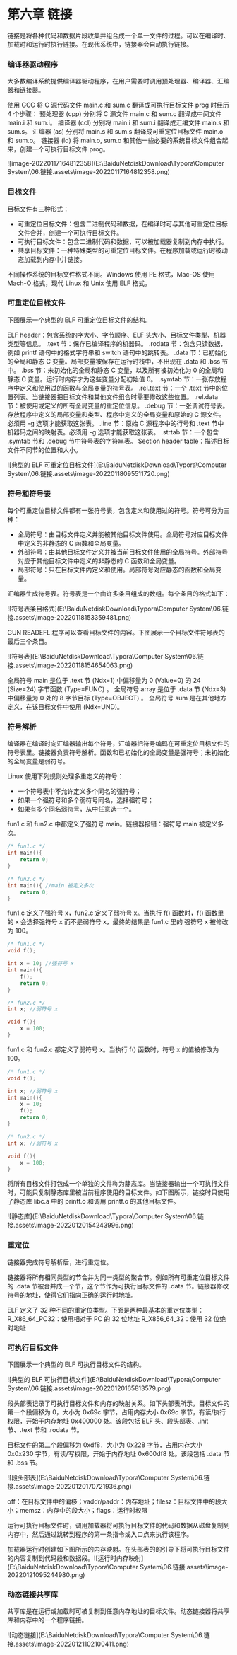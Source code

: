 # 第六章 链接

链接是将各种代码和数据片段收集并组合成一个单一文件的过程。可以在编译时、加载时和运行时执行链接。在现代系统中，链接器会自动执行链接。

### 编译器驱动程序

大多数编译系统提供编译器驱动程序，在用户需要时调用预处理器、编译器、汇编器和链接器。

使用 GCC 将 C 源代码文件 main.c 和 sum.c 翻译成可执行目标文件 prog 时经历 4 个步骤：
预处理器 (cpp) 分别将 C 源文件 main.c 和 sum.c 翻译成中间文件 main.i 和 sum.i。
编译器 (ccl) 分别将 main.i 和 sum.i 翻译成汇编文件 main.s 和 sum.s。
汇编器 (as) 分别将 main.s 和 sum.s 翻译成可重定位目标文件 main.o 和 sum.o。
链接器 (ld) 将 main.o, sum.o 和其他一些必要的系统目标文件组合起来，创建一个可执行目标文件 prog。

![image-20220117164812358](E:\BaiduNetdiskDownload\Typora\Computer System\06.链接.assets\image-20220117164812358.png)

### 目标文件

目标文件有三种形式：

-   可重定位目标文件：包含二进制代码和数据，在编译时可与其他可重定位目标文件合并，创建一个可执行目标文件。
-   可执行目标文件：包含二进制代码和数据，可以被加载器复制到内存中执行。
-   共享目标文件：一种特殊类型的可重定位目标文件。在程序加载或运行时被动态加载到内存中并链接。

不同操作系统的目标文件格式不同。Windows 使用 PE 格式，Mac-OS 使用 Mach-O 格式，现代 Linux 和 Unix 使用 ELF 格式。

### 可重定位目标文件

下图展示一个典型的 ELF 可重定位目标文件的结构。

ELF header：包含系统的字大小、字节顺序、ELF 头大小、目标文件类型、机器类型等信息。
.text 节：保存已编译程序的机器码。
.rodata 节：包含只读数据，例如 printf 语句中的格式字符串和 switch 语句中的跳转表。
.data 节：已初始化的全局和静态 C 变量。局部变量被保存在运行时栈中，不出现在 .data 和 .bss 节中。
.bss 节：未初始化的全局和静态 C 变量，以及所有被初始化为 0 的全局和静态 C 变量。运行时内存才为这些变量分配初始值 0。
.symtab 节：一张存放程序中定义和使用过的函数与全局变量的符号表。
.rel.text 节：一个 .text 节中的位置列表。当链接器把目标文件和其他文件组合时需要修改这些位置。
.rel.data 节：被使用或定义的所有全局变量的重定位信息。
.debug 节：一张调试符号表。存放程序中定义的局部变量和类型、程序中定义的全局变量和原始的 C 源文件。必须用 -g 选项才能获取这张表。
.line 节：原始 C 源程序中的行号和 .text 节中机器码之间的映射表。必须用 -g 选项才能获取这张表。
.strtab 节：一个包含 .symtab 节和 .debug 节中符号表的字符串表。
Section header  table：描述目标文件不同节的位置和大小。

![典型的 ELF 可重定位目标文件](E:\BaiduNetdiskDownload\Typora\Computer System\06.链接.assets\image-20220118095511720.png)

### 符号和符号表

每个可重定位目标文件都有一张符号表，包含定义和使用过的符号。符号可分为三种：

-   全局符号：由目标文件定义并能被其他目标文件使用。全局符号对应目标文件中定义的非静态的 C 函数和全局变量。
-   外部符号：由其他目标文件定义并被当前目标文件使用的全局符号。外部符号对应于其他目标文件中定义的非静态的 C 函数和全局变量。
-   局部符号：只在目标文件内定义和使用。局部符号对应静态的函数和全局变量。

汇编器生成符号表。符号表是一个由许多条目组成的数组。每个条目的格式如下：

![符号表条目格式](E:\BaiduNetdiskDownload\Typora\Computer System\06.链接.assets\image-20220118153359481.png)

GUN READEFL 程序可以查看目标文件的内容。下图展示一个目标文件符号表的最后三个条目。

![符号表](E:\BaiduNetdiskDownload\Typora\Computer System\06.链接.assets\image-20220118154654063.png)

全局符号 main 是位于 .text 节 (Ndx=1) 中偏移量为 0 (Value=0) 的 24 (Size=24) 字节函数 (Type=FUNC) 。
全局符号 array 是位于 .data 节 (Ndx=3) 中偏移量为 0 处的 8 字节目标 (Type=OBJECT) 。
全局符号 sum 是在其他地方定义，在该目标文件中使用 (Ndx=UND)。

### 符号解析

编译器在编译时向汇编器输出每个符号，汇编器把符号编码在可重定位目标文件的符号表里。链接器负责符号解析。函数和已初始化的全局变量是强符号；未初始化的全局变量是弱符号。

Linux 使用下列规则处理多重定义的符号：

-   一个符号表中不允许定义多个同名的强符号；
-   如果一个强符号和多个弱符号同名，选择强符号；
-   如果有多个同名弱符号，从中任意选一个。

fun1.c 和 fun2.c 中都定义了强符号 main。链接器报错：强符号 main 被定义多次。

```c
/* fun1.c */
int main(){
    return 0;
}

/* fun2.c */
int main(){ //main 被定义多次
    return 0;
}
```

fun1.c 定义了强符号 x，fun2.c 定义了弱符号 x。当执行 f() 函数时，f() 函数里的 x 会选择强符号 x 而不是弱符号 x，最终的结果是 fun1.c 里的 强符号 x 被修改为 100。

```c
/* fun1.c */
void f();

int x = 10; //强符号 x
int main(){
    f();
    return 0;
}

/* fun2.c */
int x; //弱符号 x

void f(){
    x = 100; 
}
```
fun1.c 和 fun2.c 都定义了弱符号 x。当执行 f() 函数时，符号 x 的值被修改为 100。
```c
/* fun1.c */
void f();

int x; //弱符号 x
int main(){
    x = 10;
    f();
    return 0;
}

/* fun2.c */
int x; //弱符号 x

void f(){
    x = 100;
}
```

将所有目标文件打包成一个单独的文件称为静态库。当链接器输出一个可执行文件时，可能只复制静态库里被当前程序使用的目标文件。如下图所示，链接时只使用了静态库 libc.a 中的 printf.o 和调用 printf.o 的其他目标文件。 

![静态库](E:\BaiduNetdiskDownload\Typora\Computer System\06.链接.assets\image-20220120154243996.png)

### 重定位

链接器完成符号解析后，进行重定位。

链接器将所有相同类型的节合并为同一类型的聚合节。例如所有可重定位目标文件的 .data 节被合并成一个节，这个节作为可执行目标文件的 .data 节。链接器修改符号的地址，使得它们指向正确的运行时地址。

ELF 定义了 32 种不同的重定位类型。下面是两种最基本的重定位类型：
R_X86_64_PC32：使用相对于 PC 的 32 位地址
R_X856_64_32：使用 32 位绝对地址

### 可执行目标文件

下图展示一个典型的 ELF 可执行目标文件的结构。

![典型的 ELF 可执行目标文件](E:\BaiduNetdiskDownload\Typora\Computer System\06.链接.assets\image-20220120165813579.png)

段头部表记录了可执行目标文件和内存的映射关系。如下头部表所示，目标文件的第一个段偏移为 0，大小为 0x69c 字节，占用内存大小 0x69c 字节，有读/执行权限，开始于内存地址 0x400000 处。该段包括 ELF 头、段头部表、.init 节、.text 节和 .rodata 节。

目标文件的第二个段偏移为 0xdf8，大小为 0x228 字节，占用内存大小 0x0x230 字节，有读/写权限，开始于内存地址 0x600df8 处。该段包括 .data 节和 .bss 节。

![段头部表](E:\BaiduNetdiskDownload\Typora\Computer System\06.链接.assets\image-20220120170721936.png)

off：在目标文件中的偏移；vaddr/paddr：内存地址；filesz：目标文件中的段大小；memsz：内存中的段大小；flags：运行时权限

运行可执行目标文件时，调用加载器将可执行目标文件的代码和数据从磁盘复制到内存中，然后通过跳转到程序的第一条指令或入口点来执行该程序。

加载器运行时创建如下图所示的内存映射。在头部表的的引导下将可执行目标文件的内容复制到代码段和数据段。![运行时内存映射](E:\BaiduNetdiskDownload\Typora\Computer System\06.链接.assets\image-20220121095244980.png)

### 动态链接共享库

共享库是在运行或加载时可被复制到任意内存地址的目标文件。动态链接器将共享库和内存中的一个程序链接。

![动态链接](E:\BaiduNetdiskDownload\Typora\Computer System\06.链接.assets\image-20220121102100411.png)

